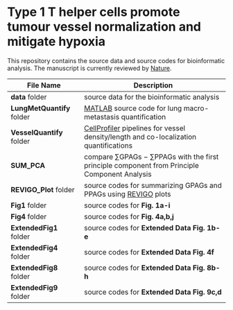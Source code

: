 Type 1 T helper cells promote tumour vessel normalization and mitigate hypoxia
======

This repository contains the source data and source codes for bioinformatic analysis. The manuscript is currently reviewed by [Nature](http://www.nature.com/).

File Name  | Description
------------- | -------------
**data** folder | source data for the bioinformatic analysis
**LungMetQuantify** folder  | [MATLAB](https://www.mathworks.com/) source code for lung macro-metastasis quantification
**VesselQuantify** folder | [CellProfiler](http://cellprofiler.org/) pipelines for vessel density/length and co-localization quantifications
**SUM_PCA** | compare ∑GPAGs − ∑PPAGs with the first principle component from Principle Component Analysis
**REVIGO_Plot** folder | source codes for summarizing GPAGs and PPAGs using [REVIGO](http://revigo.irb.hr/) plots
**Fig1** folder | source codes for **Fig. 1a-i**
**Fig4** folder | source codes for **Fig. 4a,b,j**
**ExtendedFig1** folder | source codes for **Extended Data Fig. 1b-e**
**ExtendedFig4** folder | source codes for **Extended Data Fig. 4f**
**ExtendedFig8** folder | source codes for **Extended Data Fig. 8b-h**
**ExtendedFig9** folder | source codes for **Extended Data Fig. 9c,d**
